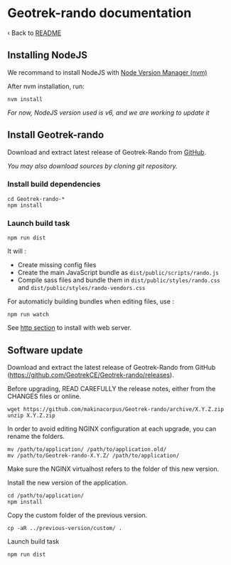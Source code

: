 # Geotrek-rando documentation

‹ Back to [README](README.md)

## Installing NodeJS

We recommand to install NodeJS with [Node Version Manager (nvm)](https://github.com/nvm-sh/nvm#installing-and-updating)

After nvm installation, run:

```commandline
nvm install
```

*For now, NodeJS version used is v6, and we are working to update it*

## Install Geotrek-rando

Download and extract latest release of Geotrek-Rando from [GitHub](https://github.com/GeotrekCE/Geotrek-rando/releases/latest).

_You may also download sources by cloning git repository._

### Install build dependencies

```commandline
cd Geotrek-rando-*
npm install
```

### Launch build task

```commandline
npm run dist
```

It will :
* Create missing config files
* Create the main JavaScript bundle as `dist/public/scripts/rando.js`
* Compile sass files and bundle them in `dist/public/styles/rando.css` and `dist/public/styles/rando-vendors.css`

For automaticly building bundles when editing files, use :

```commandline
npm run watch
```

See [http section](http-server.md) to install with web server.

## Software update

Download and extract the latest release of Geotrek-Rando from GitHub (https://github.com/GeotrekCE/Geotrek-rando/releases).

Before upgrading, READ CAREFULLY the release notes, either from the CHANGES files or online.

```commandline
wget https://github.com/makinacorpus/Geotrek-rando/archive/X.Y.Z.zip
unzip X.Y.Z.zip
```

In order to avoid editing NGINX configuration at each upgrade, you can rename the folders.

```commandline
mv /path/to/application/ /path/to/application.old/
mv /path/to/Geotrek-rando-X.Y.Z/ /path/to/application/
```

Make sure the NGINX virtualhost refers to the folder of this new version. 

Install the new version of the application.

```commandline
cd /path/to/application/
npm install
```

Copy the custom folder of the previous version.

```commandline
cp -aR ../previous-version/custom/ .
```

Launch build task

```commandline
npm run dist
```
